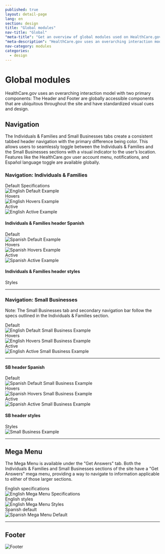 ```yaml
---
published: true
layout: detail-page
lang: en
section: design
title: "Global modules"
nav-title: "Global"
"meta-title": "Get an overview of global modules used on HealthCare.gov"
"meta-description": "HealthCare.gov uses an overarching interaction model with two primary components: The Header and Footer are globally accessible components that are ubiquitous throughout the site and have standardized visual cues and design."
nav-category: modules
categories:
  - design
---
```


# Global modules

<div class="intro">
HealthCare.gov uses an overarching interaction model with two primary components: The Header and Footer are globally accessible components that are ubiquitous throughout the site and have standardized visual cues and design.
</div>

<div class="hr"></div>

## Navigation

The Individuals &amp; Families and Small Businesses tabs create a consistent tabbed header navigation with the primary difference being color. This allows users to seamlessly toggle between the Individuals & Families and the Small Businesses sections with a visual indicator to the user’s location. Features like the HealthCare.gov user account menu, notifications, and Español language toggle are available globally.

### Navigation: Individuals &amp; Families

<div class="caption">Default Specifications</div>
<img class="full" src="{{site.baseurl}}/images/design/modules/global/1_Default.png" alt="English Default Example"/>

<div class="caption">Hovers</div>
<img class="full" src="{{site.baseurl}}/images/design/modules/global/2_Hovers.png" alt="English Hovers Example"/>

<div class="caption">Active</div>
<img class="full" src="{{site.baseurl}}/images/design/modules/global/3_Active.png" alt="English Active Example"/>

#### Individuals &amp; Families header Spanish

<div class="caption">Default</div>
<img class="full" src="{{site.baseurl}}/images/design/modules/global/4_SpanishDefault.png" alt="Spanish Default Example"/>

<div class="caption">Hovers</div>
<img class="full" src="{{site.baseurl}}/images/design/modules/global/5_SpanishHovers.png" alt="Spanish Hovers Example"/>

<div class="caption">Active</div>
<img class="full" src="{{site.baseurl}}/images/design/modules/global/6_SpanishActive.png" alt="Spanish Active Example"/>

#### Individuals &amp; Families header styles

<div class="caption">Styles</div>
<img class="full" src="{{site.baseurl}}/images/design/modules/global/7_Styles.png" alt=""/>

<hr>

### Navigation: Small Businesses

Note: The Small Businesses tab and secondary navigation bar follow the specs outlined in the Individuals & Families section.

<div class="caption">Default</div>
<img class="full" src="{{site.baseurl}}/images/design/modules/global/8_SBDefault.png" alt="English Default Small Business Example"/>

<div class="caption">Hovers</div>
<img class="full" src="{{site.baseurl}}/images/design/modules/global/9_SBHovers.png" alt="English Hovers Small Business Example"/>

<div class="caption">Active</div>
<img class="full" src="{{site.baseurl}}/images/design/modules/global/10_SBActive.png" alt="English Active Small Business Example"/>

<hr>

#### SB header Spanish

<div class="caption">Default</div>
<img class="full" src="{{site.baseurl}}/images/design/modules/global/11_SpanishDefault.png" alt="Spanish Default Small Business Example"/>

<div class="caption">Hovers</div>
<img class="full" src="{{site.baseurl}}/images/design/modules/global/12_SpanishHovers.png" alt="Spanish Hovers Small Business Example"/>

<div class="caption">Active</div>
<img class="full" src="{{site.baseurl}}/images/design/modules/global/13_SpanishActive.png" alt="Spanish Active Small Business Example"/>

#### SB header styles

<div class="caption">Styles</div>
<img class="full" src="{{site.baseurl}}/images/design/modules/global/14_SBHeader.png" alt="Small Business Example"/>

<hr>

## Mega Menu

The Mega Menu is available under the "Get Answers" tab. Both the Individuals & Families and Small Businesses sections of the site have a "Get Answers" mega menu, providing a way to navigate to information applicable to either of those larger sections.

<div class="caption">English specifications</div>
<img class="full" src="{{site.baseurl}}/images/design/modules/global/15_MegaSpecs.png" alt="English Mega Menu Specifications"/>

<div class="caption">English styles</div>
<img class="full" src="{{site.baseurl}}/images/design/modules/global/16_MegaStyles.png" alt="English Mega Menu Styles"/>

<div class="caption">Spanish default</div>
<img class="full" src="{{site.baseurl}}/images/design/modules/global/17_SpanishDefault.png" alt="Spanish Mega Menu Default"/>

<hr>

## Footer

<img class="full" src="{{site.baseurl}}/images/design/modules/global/18_Footer.png" alt="Footer"/>
